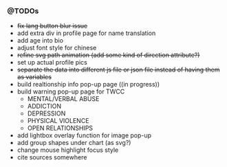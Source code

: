 
### @TODOs
- ~~fix lang button blur issue~~
- add extra div in profile page for name translation
- add age into bio
- adjust font style for chinese
- ~~refine svg path animation (add some kind of direction attribute?)~~
- set up actual profile pics
- ~~separate the data into different js file or json file instead of having them as variables~~
- build realtionship info pop-up page ((in progress))
- build warning pop-up page for TWCC
  - MENTAL/VERBAL ABUSE
  - ADDICTION
  - DEPRESSION
  - PHYSICAL VIOLENCE
  - OPEN RELATIONSHIPS
- add lightbox overlay function for image pop-up
- add group shapes under chart (as svg?)
- change mouse highlight focus style
- cite sources somewhere

